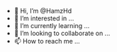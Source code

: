 - 👋 Hi, I’m @HamzHd
- 👀 I’m interested in ...
- 🌱 I’m currently learning ...
- 💞️ I’m looking to collaborate on ...
- 📫 How to reach me ...

<!---
HamzHd/HamzHd is a ✨ special ✨ repository because its `README.md` (this file) appears on your GitHub profile.
You can click the Preview link to take a look at your changes.
--->

